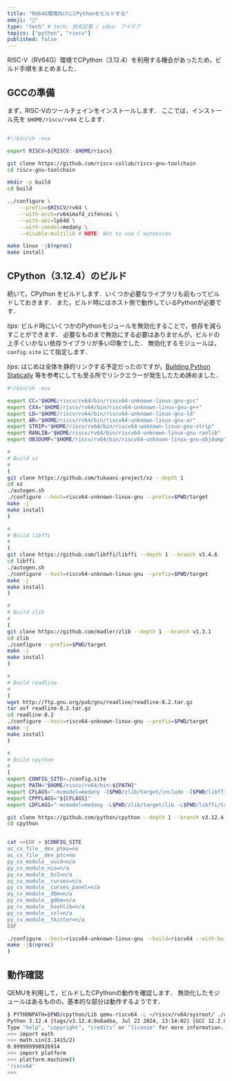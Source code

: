 ```yaml
---
title: "RV64G環境向けにCPythonをビルドする"
emoji: "🐍"
type: "tech" # tech: 技術記事 / idea: アイデア
topics: ["python", "riscv"]
published: false
---
```


RISC-V（RV64G）環境でCPython（3.12.4）を利用する機会があったため，ビルド手順をまとめました．

## GCCの準備

まず，RISC-Vのツールチェインをインストールします．
ここでは，インストール先を `$HOME/riscv/rv64` とします．


```bash

#!/bin/sh -eux

export RISCV=${RISCV:-$HOME/riscv}

git clone https://github.com/riscv-collab/riscv-gnu-toolchain
cd riscv-gnu-toolchain

mkdir -p build
cd build

../configure \
    --prefix=$RISCV/rv64 \
    --with-arch=rv64imafd_zifencei \
    --with-abi=lp64d \
    --with-cmodel=medany \
    --disable-multilib # NOTE: Not to use C extension

make linux -j$(nproc)
make install
```

## CPython（3.12.4）のビルド

続いて，CPython をビルドします．いくつか必要なライブラリも前もってビルドしておきます．
また，ビルド時にはホスト側で動作しているPythonが必要です．

*tips:* ビルド時にいくつかのPythonモジュールを無効化することで，依存を減らすことができます．
必要なものまで無効にする必要はありませんが，ビルドの上手くいかない依存ライブラリが多い印象でした．
無効化するモジュールは，`config.site` にて指定します．

*tips:* はじめは全体を静的リンクする予定だったのですが，[Building Python Statically](https://wiki.python.org/moin/BuildStatically) 等を参考にしても至る所でリンクエラーが発生したため諦めました．


```bash
#!/bin/sh -eux

export CC="$HOME/riscv/rv64/bin/riscv64-unknown-linux-gnu-gcc"
export CXX="$HOME/riscv/rv64/bin/riscv64-unknown-linux-gnu-g++"
export LD="$HOME/riscv/rv64/bin/riscv64-unknown-linux-gnu-ld"
export AR="$HOME/riscv/rv64/bin/riscv64-unknown-linux-gnu-ar"
export STRIP="$HOME/riscv/rv64/bin/riscv64-unknown-linux-gnu-strip"
export RANLIB="$HOME/riscv/rv64/bin/riscv64-unknown-linux-gnu-ranlib"
export OBJDUMP="$HOME/riscv/rv64/bin/riscv64-unknown-linux-gnu-objdump"

#
# Build xz
#
(
git clone https://github.com/tukaani-project/xz --depth 1
cd xz
./autogen.sh
./configure --host=riscv64-unknown-linux-gnu --prefix=$PWD/target
make -j
make install
)

#
# Build libffi
#
(
git clone https://github.com/libffi/libffi --depth 1 --branch v3.4.6
cd libffi
./autogen.sh
./configure --host=riscv64-unknown-linux-gnu --prefix=$PWD/target
make -j
make install
)

#
# Build zlib
#
(
git clone https://github.com/madler/zlib --depth 1 --branch v1.3.1
cd zlib
./configure --prefix=$PWD/target
make -j
make install
)

#
# Build readline
#
(
wget http://ftp.gnu.org/pub/gnu/readline/readline-8.2.tar.gz
tar xvf readline-8.2.tar.gz
cd readline-8.2
./configure --host=riscv64-unknown-linux-gnu --prefix=$PWD/target
make -j
make install
)

#
# Build cpython
#
(
export CONFIG_SITE=./config.site
export PATH="$HOME/riscv/rv64/bin:${PATH}"
export CFLAGS="-mcmodel=medany -I$PWD/zlib/target/include -I$PWD/libffi/target/include -I$PWD/xz/target/include -I$PWD/readline-8.2/target/include"
export CPPFLAGS="${CFLAGS}"
export LDFLAGS="-mcmodel=medany -L$PWD/zlib/target/lib -L$PWD/libffi/target/lib -L$PWD/xz/target/lib -L$PWD/readline-8.2/target/lib"

git clone https://github.com/python/cpython --depth 1 --branch v3.12.4
cd cpython


cat <<EOF > $CONFIG_SITE
ac_cv_file__dev_ptmx=no
ac_cv_file__dev_ptc=no
py_cv_module__uuid=n/a
py_cv_module_nis=n/a
py_cv_module__bz2=n/a
py_cv_module__curses=n/a
py_cv_module__curses_panel=n/a
py_cv_module__dbm=n/a
py_cv_module__gdbm=n/a
py_cv_module__hashlib=n/a
py_cv_module__ssl=n/a
py_cv_module__tkinter=n/a
EOF

./configure --host=riscv64-unknown-linux-gnu --build=riscv64 --with-build-python=$(which python3.12) --disable-ipv6
make -j$(nproc)
)
```

## 動作確認

QEMUを利用して，ビルドしたCPythonの動作を確認します．
無効化したモジュールはあるものの，基本的な部分は動作するようです．

```bash
$ PYTHONPATH=$PWD/cpython/Lib qemu-riscv64 -L ~/riscv/rv64/sysroot/ ./cpython/python
Python 3.12.4 (tags/v3.12.4:8e8a4ba, Jul 22 2024, 13:14:02) [GCC 12.2.0] on linux
Type "help", "copyright", "credits" or "license" for more information.
>>> import math
>>> math.sin(3.1415/2)
0.999999998926914
>>> import platform
>>> platform.machine()
'riscv64'
>>>
```
